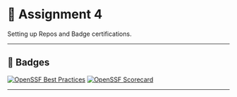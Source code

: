 # 🌟 Assignment 4
Setting up Repos and Badge certifications. 

---



## 🏅 **Badges**
[![OpenSSF Best Practices](https://bestpractices.dev/projects/10313/badge)](https://www.bestpractices.dev/en/projects/10313)
[![OpenSSF Scorecard](https://api.scorecard.dev/projects/github.com/KarmaDoesIt/CyberSecurityAssignment4/badge)](https://scorecard.dev/viewer/?uri=github.com/KarmaDoesIt/CyberSecurityAssignment4)
  

---
